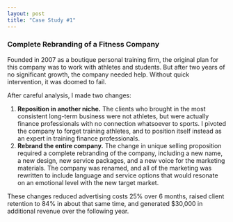 ```yaml
---
layout: post
title: "Case Study #1"
---
```


###  Complete Rebranding of a Fitness Company

Founded in 2007 as a boutique personal training firm, the original plan for this company was to work with athletes and students. But after two years of no significant growth, the company needed help. Without quick intervention, it was doomed to fail.

After careful analysis, I made two changes:

1. **Reposition in another niche.** The clients who brought in the most consistent long-term business were not athletes, but were actually finance professionals with no connection whatsoever to sports. I pivoted the company to forget training athletes, and to position itself instead as an expert in training finance professionals.
2. **Rebrand the entire company.** The change in unique selling proposition required a complete rebranding of the company, including a new name, a new design, new service packages, and a new voice for the marketing materials. The company was renamed, and all of the marketing was rewritten to include language and service options that would resonate on an emotional level with the new target market.

These changes reduced advertising costs 25% over 6 months, raised client retention to 84% in about that same time, and generated $30,000 in additional revenue over the following year.
